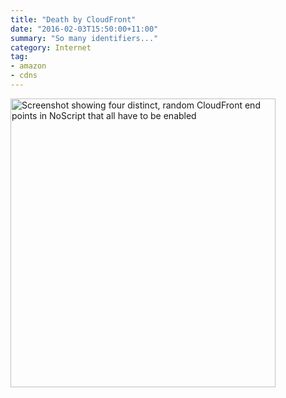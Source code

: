 ```yaml
---
title: "Death by CloudFront"
date: "2016-02-03T15:50:00+11:00"
summary: "So many identifiers..."
category: Internet
tag:
- amazon
- cdns
---
```

<p><img src="https://rubenerd.com/files/2016/screenie.deathbycloudfront.png" alt="Screenshot showing four distinct, random CloudFront end points in NoScript that all have to be enabled" style="width:424px; height:462px;" /></p>

